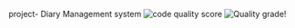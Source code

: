project- Diary Management system 
![code quality score](https://www.code-inspector.com/project/25270/score/svg)
![Quality grade](https://www.code-inspector.com/project/25270/status/svg)!
